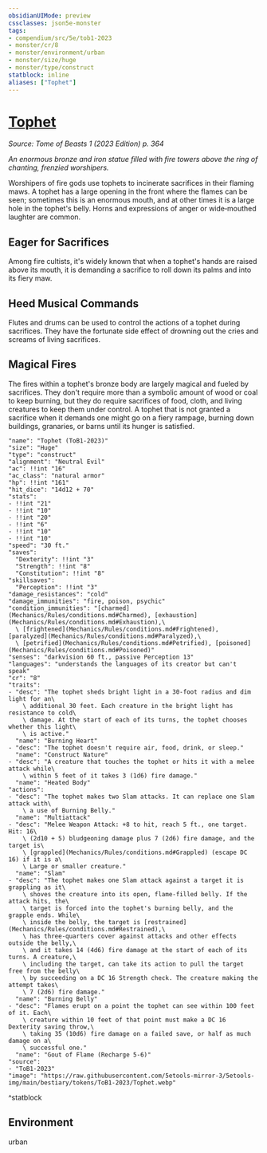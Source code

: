 ```yaml
---
obsidianUIMode: preview
cssclasses: json5e-monster
tags:
- compendium/src/5e/tob1-2023
- monster/cr/8
- monster/environment/urban
- monster/size/huge
- monster/type/construct
statblock: inline
aliases: ["Tophet"]
---
```

# [Tophet](Mechanics\bestiary\construct/tophet-tob1-2023.md)
*Source: Tome of Beasts 1 (2023 Edition) p. 364*  

*An enormous bronze and iron statue filled with fire towers above the ring of chanting, frenzied worshipers.*

Worshipers of fire gods use tophets to incinerate sacrifices in their flaming maws. A tophet has a large opening in the front where the flames can be seen; sometimes this is an enormous mouth, and at other times it is a large hole in the tophet's belly. Horns and expressions of anger or wide‑mouthed laughter are common.

## Eager for Sacrifices

Among fire cultists, it's widely known that when a tophet's hands are raised above its mouth, it is demanding a sacrifice to roll down its palms and into its fiery maw.

## Heed Musical Commands

Flutes and drums can be used to control the actions of a tophet during sacrifices. They have the fortunate side effect of drowning out the cries and screams of living sacrifices.

## Magical Fires

The fires within a tophet's bronze body are largely magical and fueled by sacrifices. They don't require more than a symbolic amount of wood or coal to keep burning, but they do require sacrifices of food, cloth, and living creatures to keep them under control. A tophet that is not granted a sacrifice when it demands one might go on a fiery rampage, burning down buildings, granaries, or barns until its hunger is satisfied.

```statblock
"name": "Tophet (ToB1-2023)"
"size": "Huge"
"type": "construct"
"alignment": "Neutral Evil"
"ac": !!int "16"
"ac_class": "natural armor"
"hp": !!int "161"
"hit_dice": "14d12 + 70"
"stats":
- !!int "21"
- !!int "10"
- !!int "20"
- !!int "6"
- !!int "10"
- !!int "10"
"speed": "30 ft."
"saves":
  "Dexterity": !!int "3"
  "Strength": !!int "8"
  "Constitution": !!int "8"
"skillsaves":
  "Perception": !!int "3"
"damage_resistances": "cold"
"damage_immunities": "fire, poison, psychic"
"condition_immunities": "[charmed](Mechanics/Rules/conditions.md#Charmed), [exhaustion](Mechanics/Rules/conditions.md#Exhaustion),\
  \ [frightened](Mechanics/Rules/conditions.md#Frightened), [paralyzed](Mechanics/Rules/conditions.md#Paralyzed),\
  \ [petrified](Mechanics/Rules/conditions.md#Petrified), [poisoned](Mechanics/Rules/conditions.md#Poisoned)"
"senses": "darkvision 60 ft., passive Perception 13"
"languages": "understands the languages of its creator but can't speak"
"cr": "8"
"traits":
- "desc": "The tophet sheds bright light in a 30-foot radius and dim light for an\
    \ additional 30 feet. Each creature in the bright light has resistance to cold\
    \ damage. At the start of each of its turns, the tophet chooses whether this light\
    \ is active."
  "name": "Burning Heart"
- "desc": "The tophet doesn't require air, food, drink, or sleep."
  "name": "Construct Nature"
- "desc": "A creature that touches the tophet or hits it with a melee attack while\
    \ within 5 feet of it takes 3 (1d6) fire damage."
  "name": "Heated Body"
"actions":
- "desc": "The tophet makes two Slam attacks. It can replace one Slam attack with\
    \ a use of Burning Belly."
  "name": "Multiattack"
- "desc": "Melee Weapon Attack: +8 to hit, reach 5 ft., one target. Hit: 16\
    \ (2d10 + 5) bludgeoning damage plus 7 (2d6) fire damage, and the target is\
    \ [grappled](Mechanics/Rules/conditions.md#Grappled) (escape DC 16) if it is a\
    \ Large or smaller creature."
  "name": "Slam"
- "desc": "The tophet makes one Slam attack against a target it is grappling as it\
    \ shoves the creature into its open, flame-filled belly. If the attack hits, the\
    \ target is forced into the tophet's burning belly, and the grapple ends. While\
    \ inside the belly, the target is [restrained](Mechanics/Rules/conditions.md#Restrained),\
    \ has three-quarters cover against attacks and other effects outside the belly,\
    \ and it takes 14 (4d6) fire damage at the start of each of its turns. A creature,\
    \ including the target, can take its action to pull the target free from the belly\
    \ by succeeding on a DC 16 Strength check. The creature making the attempt takes\
    \ 7 (2d6) fire damage."
  "name": "Burning Belly"
- "desc": "Flames erupt on a point the tophet can see within 100 feet of it. Each\
    \ creature within 10 feet of that point must make a DC 16 Dexterity saving throw,\
    \ taking 35 (10d6) fire damage on a failed save, or half as much damage on a\
    \ successful one."
  "name": "Gout of Flame (Recharge 5-6)"
"source":
- "ToB1-2023"
"image": "https://raw.githubusercontent.com/5etools-mirror-3/5etools-img/main/bestiary/tokens/ToB1-2023/Tophet.webp"
```
^statblock

## Environment

urban
